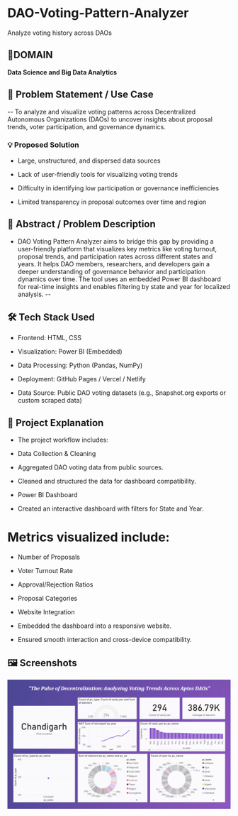 # DAO-Voting-Pattern-Analyzer
Analyze voting history across DAOs

## 📌DOMAIN
**Data Science and Big Data Analytics**

## 🧩 Problem Statement / Use Case
--
To analyze and visualize voting patterns across Decentralized Autonomous Organizations (DAOs) to uncover insights about proposal trends, voter participation, and governance dynamics.

### 💡 Proposed Solution

- Large, unstructured, and dispersed data sources

- Lack of user-friendly tools for visualizing voting trends

- Difficulty in identifying low participation or governance inefficiencies

- Limited transparency in proposal outcomes over time and region

## 📝 Abstract / Problem Description

- DAO Voting Pattern Analyzer aims to bridge this gap by providing a user-friendly platform that visualizes key metrics like voting turnout, proposal trends, and participation rates across different states and years. It helps DAO members, researchers, and developers gain a deeper understanding of governance behavior and participation dynamics over time. The tool uses an embedded Power BI dashboard for real-time insights and enables filtering by state and year for localized analysis.
--
## 🛠️ Tech Stack Used

- Frontend: HTML, CSS

- Visualization: Power BI (Embedded)

- Data Processing: Python (Pandas, NumPy)

- Deployment: GitHub Pages / Vercel / Netlify

- Data Source: Public DAO voting datasets (e.g., Snapshot.org exports or custom scraped data)

## 📌 Project Explanation

- The project workflow includes:

- Data Collection & Cleaning

- Aggregated DAO voting data from public sources.

- Cleaned and structured the data for dashboard compatibility.

- Power BI Dashboard

- Created an interactive dashboard with filters for State and Year.

# Metrics visualized include:

- Number of Proposals

- Voter Turnout Rate

- Approval/Rejection Ratios

- Proposal Categories

- Website Integration

- Embedded the dashboard into a responsive website.

- Ensured smooth interaction and cross-device compatibility.

## 🖼️ Screenshots
![Prototype pic 1](https://github.com/Konda-coder/DAO-Voting-Pattern-Analyzer/blob/7f60862ca6cf8e3268a481b1289c48a0ca8f0317/DashBoard.png)

